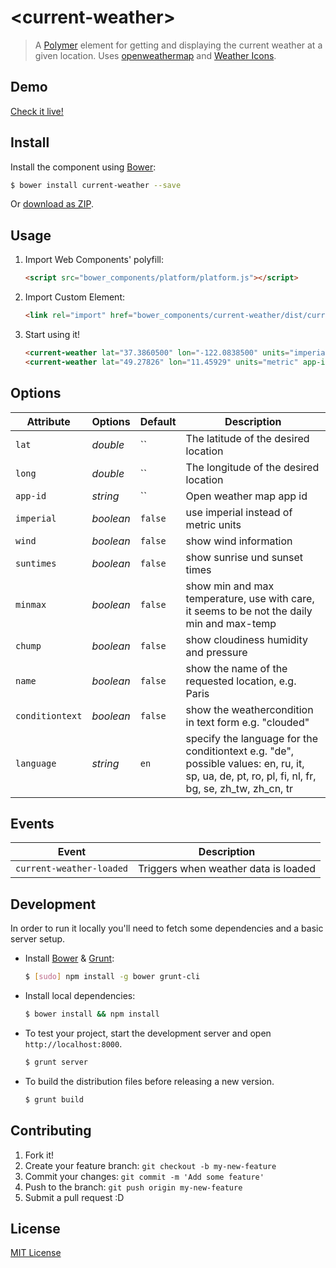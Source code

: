 # &lt;current-weather&gt;

> A [Polymer](http://www.polymer-project.org/) element for getting and displaying the current weather at a given location.
> Uses [openweathermap](http://openweathermap.org/API) and [Weather Icons](https://github.com/erikflowers/weather-icons/).

## Demo

[Check it live!](http://dotch.github.io/current-weather)

## Install

Install the component using [Bower](http://bower.io/):

```sh
$ bower install current-weather --save
```

Or [download as ZIP](https://github.com/dotch/current-weather/archive/master.zip).

## Usage

1. Import Web Components' polyfill:

    ```html
    <script src="bower_components/platform/platform.js"></script>
    ```

2. Import Custom Element:

    ```html
    <link rel="import" href="bower_components/current-weather/dist/current-weather.html">
    ```

3. Start using it!

    ```html
    <current-weather lat="37.3860500" lon="-122.0838500" units="imperial" app-id="your-open-weather-map-app-id"></current-weather>
    <current-weather lat="49.27826" lon="11.45929" units="metric" app-id="your-open-weather-map-app-id"></current-weather>
    ```

## Options

Attribute       | Options     | Default      | Description
---             | ---         | ---          | ---
`lat`           | *double*    | ``           | The latitude of the desired location
`long`          | *double*    | ``           | The longitude of the desired location
`app-id`        | *string*    | ``           | Open weather map app id
`imperial`      | *boolean*   | `false`      | use imperial instead of metric units
`wind`          | *boolean*   | `false`      | show wind information
`suntimes`      | *boolean*   | `false`      | show sunrise und sunset times
`minmax`        | *boolean*   | `false`      | show min and max temperature, use with care, it seems to be not the daily min and max-temp
`chump`         | *boolean*   | `false`      | show cloudiness humidity and pressure
`name`          | *boolean*   | `false`      | show the name of the requested location, e.g. Paris
`conditiontext` | *boolean*   | `false`      | show the weathercondition in text form e.g. "clouded"
`language`      | *string*    | `en`         | specify the language for the conditiontext e.g. "de", possible values: en, ru, it, sp, ua, de, pt, ro, pl, fi, nl, fr, bg, se, zh_tw, zh_cn, tr



## Events

Event                    | Description
---                      | ---
`current-weather-loaded` | Triggers when weather data is loaded

## Development

In order to run it locally you'll need to fetch some dependencies and a basic server setup.

* Install [Bower](http://bower.io/) & [Grunt](http://gruntjs.com/):

    ```sh
    $ [sudo] npm install -g bower grunt-cli
    ```

* Install local dependencies:

    ```sh
    $ bower install && npm install
    ```

* To test your project, start the development server and open `http://localhost:8000`.

    ```sh
    $ grunt server
    ```

* To build the distribution files before releasing a new version.

    ```sh
    $ grunt build
    ```
    
## Contributing

1. Fork it!
2. Create your feature branch: `git checkout -b my-new-feature`
3. Commit your changes: `git commit -m 'Add some feature'`
4. Push to the branch: `git push origin my-new-feature`
5. Submit a pull request :D

## License

[MIT License](http://opensource.org/licenses/MIT)
